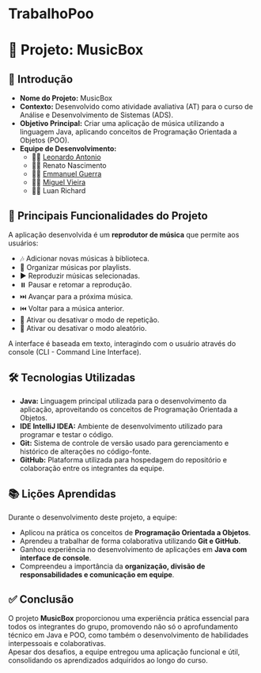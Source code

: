 # TrabalhoPoo
# 🎵 Projeto: **MusicBox**

## 🧩 Introdução

- **Nome do Projeto:** MusicBox  
- **Contexto:** Desenvolvido como atividade avaliativa (AT) para o curso de Análise e Desenvolvimento de Sistemas (ADS).  
- **Objetivo Principal:** Criar uma aplicação de música utilizando a linguagem Java, aplicando conceitos de Programação Orientada a Objetos (POO).  
- **Equipe de Desenvolvimento:**
  - 👨‍💻 [Leonardo Antonio](https://github.com/leonard0antonio)
  - 👨‍💻 Renato Nascimento
  - 👨‍💻 [Emmanuel Guerra](https://github.com/Emmanuel1421)
  - 👨‍💻 [Miguel Vieira](https://github.com/MiguelOlivieira)
  - 👨‍💻 Luan Richard

## 🚀 Principais Funcionalidades do Projeto

A aplicação desenvolvida é um **reprodutor de música** que permite aos usuários:

- 🎶 Adicionar novas músicas à biblioteca.
- 📂 Organizar músicas por playlists.
- ▶️ Reproduzir músicas selecionadas.
- ⏸️ Pausar e retomar a reprodução.
- ⏭️ Avançar para a próxima música.
- ⏮️ Voltar para a música anterior.
- 🔁 Ativar ou desativar o modo de repetição.
- 🔀 Ativar ou desativar o modo aleatório.

A interface é baseada em texto, interagindo com o usuário através do console (CLI - Command Line Interface).

## 🛠️ Tecnologias Utilizadas

- **Java:** Linguagem principal utilizada para o desenvolvimento da aplicação, aproveitando os conceitos de Programação Orientada a Objetos.
- **IDE IntelliJ IDEA:** Ambiente de desenvolvimento utilizado para programar e testar o código.
- **Git:** Sistema de controle de versão usado para gerenciamento e histórico de alterações no código-fonte.
- **GitHub:** Plataforma utilizada para hospedagem do repositório e colaboração entre os integrantes da equipe.

## 📚 Lições Aprendidas

Durante o desenvolvimento deste projeto, a equipe:

- Aplicou na prática os conceitos de **Programação Orientada a Objetos**.
- Aprendeu a trabalhar de forma colaborativa utilizando **Git e GitHub**.
- Ganhou experiência no desenvolvimento de aplicações em **Java com interface de console**.
- Compreendeu a importância da **organização, divisão de responsabilidades e comunicação em equipe**.

## ✅ Conclusão

O projeto **MusicBox** proporcionou uma experiência prática essencial para todos os integrantes do grupo, promovendo não só o aprofundamento técnico em Java e POO, como também o desenvolvimento de habilidades interpessoais e colaborativas.  
Apesar dos desafios, a equipe entregou uma aplicação funcional e útil, consolidando os aprendizados adquiridos ao longo do curso.



